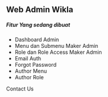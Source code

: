 <h2>Web Admin Wikla</h2>
<h5>Fitur Yang sedang dibuat</h5>
<ul>
<li>Dashboard Admin</li>
<li>Menu dan Submenu Maker Admin</li>
<li>Role dan Role Access Maker Admin</li>
<li>Email Auth</li>
<li>Forgot Password</li>
<li>Author Menu</li>
<li>Author Role</li>
</ul>
<a href="https://wiklapandu.github.io/link/" style="text-decoration: none;">Contact Us</a>